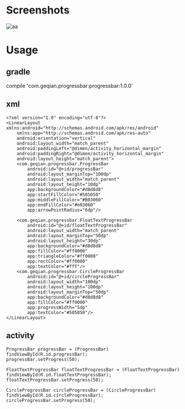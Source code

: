 Screenshots
====
![aa](https://github.com/geqiancrazy/geqiancrazy/blob/master/ProgressBar/Screenshots/screenshot.png)

Usage
===================================
gradle
-----
compile 'com.geqian.progressbar:progressbar:1.0.0'

xml
-----
    <?xml version="1.0" encoding="utf-8"?>
    <LinearLayout xmlns:android="http://schemas.android.com/apk/res/android"
        xmlns:app="http://schemas.android.com/apk/res-auto"
        android:orientation="vertical"
        android:layout_width="match_parent"
        android:paddingLeft="@dimen/activity_horizontal_margin"
        android:paddingRight="@dimen/activity_horizontal_margin"
        android:layout_height="match_parent">
        <com.geqian.progressbar.ProgressBar
            android:id="@+id/progressBar"
            android:layout_marginTop="100dp"
            android:layout_width="match_parent"
            android:layout_height="10dp"
            app:backgroundColor="#d8d8d8"
            app:startFillColor="#505050"
            app:middleFillColor="#B03060"
            app:endFillColor="#e03060"
            app:arrowPointRadius="6dp"/>

        <com.geqian.progressbar.FloatTextProgressBar
            android:id="@+id/floatTextProgressBar"
            android:layout_width="match_parent"
            android:layout_marginTop="50dp"
            android:layout_height="30dp"
            app:backgroundColor="#d8d8d8"
            app:fillColor="#ff0000"
            app:triangleColor="#ff0000"
            app:rectColor="#ff0000"
            app:textColor="#fff"/>
        <com.geqian.progressbar.CircleProgressBar
            android:id="@+id/circleProgressBar"
            android:layout_width="100dp"
            android:layout_height="100dp"
            android:layout_marginTop="50dp"
            app:backgroundColor="#d8d8d8"
            app:fillColor="#ff0000"
            app:progressWidth="5dp"
            app:textColor="#505050"/>    
    </LinearLayout>
activity
-----
    ProgressBar progressBar = (ProgressBar) findViewById(R.id.progressBar);
    progressBar.setProgress(50);
    
    FloatTextProgressBar floatTextProgressBar = (FloatTextProgressBar) findViewById(R.id.floatTextProgressBar);
    floatTextProgressBar.setProgress(50);
    
    CircleProgressBar circleProgressBar = (CircleProgressBar) findViewById(R.id.circleProgressBar);
    circleProgressBar.setProgress(50);
    
    
